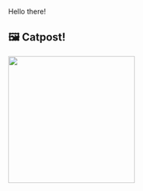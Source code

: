 Hello there!



## 🖼️ Catpost!

<sub>
    <img src="https://cdn2.thecatapi.com/images/40n.jpg" height="256">
</sub>

